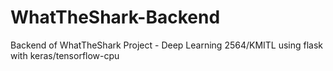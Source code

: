 # WhatTheShark-Backend
Backend of WhatTheShark Project - Deep Learning 2564/KMITL
using flask with keras/tensorflow-cpu
